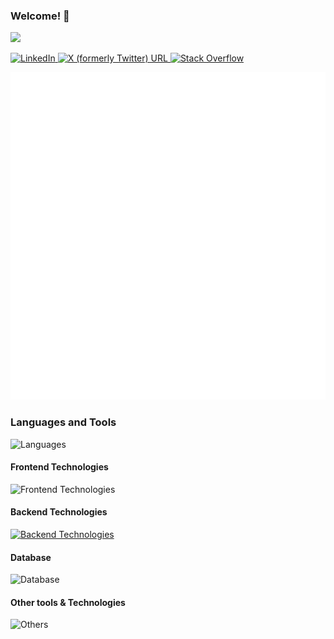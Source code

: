 ### Welcome! 👋
![](https://komarev.com/ghpvc/?username=MAInformatico)

  <p align="left">
    <a href="http://www.linkedin.com/in/magutierrezinformatica/">
      <img alt="LinkedIn" src="https://img.shields.io/badge/LinkedIn-0077B5?style=for-the-badge&logo=linkedin&logoColor=white" alt="linkedin" width=90/>
    </a>
    <a href="https://twitter.com/mainformatico">
      <img alt="X (formerly Twitter) URL" src="https://img.shields.io/twitter/url?url=https%3A%2F%2Ftwitter.com%2Fmainformatico"width=68>
    </a>
    <a href="https://stackoverflow.com/users/5182470/mainformatico">
      <img alt="Stack Overflow" src="https://aleen42.github.io/badges/src/stackoverflow.svg" width=148/>
    </a>
  </p>

<picture>
  <img src="/github-metrics.svg" alt="Metrics">
</picture>

   
### Languages and Tools
![Languages](https://skillicons.dev/icons?i=python,js,bash)

#### Frontend Technologies
![Frontend Technologies](https://skillicons.dev/icons?i=react,html,css,jquery)

#### Backend Technologies
[![Backend Technologies](https://skillicons.dev/icons?i=aws,django,flask,nodejs,docker,fastapi)](https://skillicons.dev)

#### Database
![Database](https://skillicons.dev/icons?i=mysql,mongodb,postgresql)

#### Other tools & Technologies
![Others](https://skillicons.dev/icons?i=vscode,git,github,gitlab,linux,pycharm,raspberrypi)
